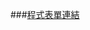 ###[程式表單連結](https://docs.google.com/spreadsheets/d/1X9JwljTYeUh-d0F9Iz8GLqCD9N8oE95P/edit?usp=sharing&ouid=114013395803078346483&rtpof=true&sd=true)
